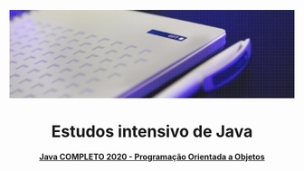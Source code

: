<p align="center"><img src="gft-background.jpg"></p>
<h1 align="center">Estudos intensivo de Java</h1>
<h4 align="center"><a href="https://www.udemy.com/share/1013hwA0ITdFtbQHQ=/" target="_blank" title="Instrutor: Nelio Alves">Java COMPLETO 2020 - Programação Orientada a Objetos</a></h4> 
